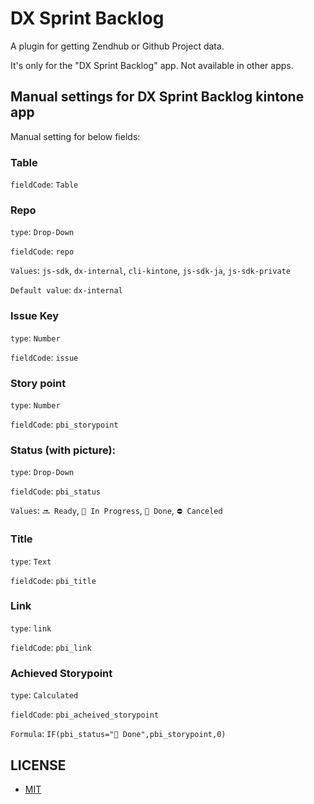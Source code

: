 # DX Sprint Backlog

A plugin for getting Zendhub or Github Project data.

It's only for the "DX Sprint Backlog" app. Not available in other apps.

## Manual settings for DX Sprint Backlog kintone app

Manual setting for below fields:

### Table

`fieldCode`: `Table`

### Repo

`type`: `Drop-Down`

`fieldCode`: `repo`

`Values`: `js-sdk`, `dx-internal`, `cli-kintone`, `js-sdk-ja`, `js-sdk-private`

`Default value`: `dx-internal`

### Issue Key

`type`: `Number`

`fieldCode`: `issue`

### Story point

`type`: `Number`

`fieldCode`: `pbi_storypoint`

### Status (with picture): 

`type`: `Drop-Down`

`fieldCode`: `pbi_status`

`Values`: `🔜 Ready`, `🏃 In Progress`, `🎉 Done`, `⛔️ Canceled`

### Title

`type`: `Text`

`fieldCode`: `pbi_title`

### Link

`type`: `link`

`fieldCode`: `pbi_link`

### Achieved Storypoint

`type`: `Calculated`

`fieldCode`: `pbi_acheived_storypoint`

`Formula`: `IF(pbi_status="🎉 Done",pbi_storypoint,0)`

## LICENSE

- [MIT](https://github.com/kintone/cli-kintone/blob/main/LICENSE)
